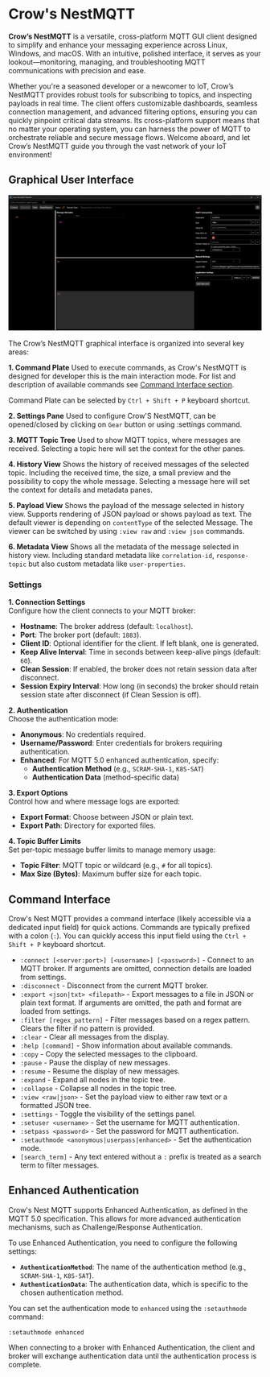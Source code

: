 # Crow's NestMQTT

**Crow’s NestMQTT** is a versatile, cross-platform MQTT GUI client designed to simplify and enhance your messaging experience across Linux, Windows, and macOS. With an intuitive, polished interface, it serves as your lookout—monitoring, managing, and troubleshooting MQTT communications with precision and ease.

Whether you're a seasoned developer or a newcomer to IoT, Crow’s NestMQTT provides robust tools for subscribing to topics, and inspecting payloads in real time. The client offers customizable dashboards, seamless connection management, and advanced filtering options, ensuring you can quickly pinpoint critical data streams. Its cross-platform support means that no matter your operating system, you can harness the power of MQTT to orchestrate reliable and secure message flows. Welcome aboard, and let Crow’s NestMQTT guide you through the vast network of your IoT environment!

## Graphical User Interface

![](./doc/images/settings_open.png)

The Crow’s NestMQTT graphical interface is organized into several key areas:

**1. Command Plate**
Used to execute commands, as Crow's NestMQTT is designed for developer this is the main interaction mode. For list and description of available commands see [Command Interface section](#command-interface). 

Command Plate can be selected by `Ctrl + Shift + P` keyboard shortcut.

**2. Settings Pane**
Used to configure Crow'S NestMQTT, can be opened/closed by clicking on `Gear` button or using :settings command.

**3. MQTT Topic Tree**
Used to show MQTT topics, where messages are received. Selecting a topic here will set the context for the other panes.

**4. History View**
Shows the history of received messages of the selected topic. Including the received time, the size, a small preview and the possibility to copy the whole message. Selecting a message here will set the context for details and metadata panes.

**5. Payload View**
Shows the payload of the message selected in history view. Supports rendering of JSON payload or shows payload as text. The default viewer is depending on `contentType` of the selected Message. The viewer can be switched by using `:view raw` and `:view json` commands.

**6. Metadata View**
Shows all the metadata of the message selected in history view. Including standard metadata like `correlation-id`, `response-topic` but also custom metadata like `user-properties`. 

### Settings
**1. Connection Settings**  
Configure how the client connects to your MQTT broker:
- **Hostname**: The broker address (default: `localhost`).
- **Port**: The broker port (default: `1883`).
- **Client ID**: Optional identifier for the client. If left blank, one is generated.
- **Keep Alive Interval**: Time in seconds between keep-alive pings (default: `60`).
- **Clean Session**: If enabled, the broker does not retain session data after disconnect.
- **Session Expiry Interval**: How long (in seconds) the broker should retain session state after disconnect (if Clean Session is off).

**2. Authentication**  
Choose the authentication mode:
- **Anonymous**: No credentials required.
- **Username/Password**: Enter credentials for brokers requiring authentication.
- **Enhanced**: For MQTT 5.0 enhanced authentication, specify:
  - **Authentication Method** (e.g., `SCRAM-SHA-1`, `K8S-SAT`)
  - **Authentication Data** (method-specific data)

**3. Export Options**  
Control how and where message logs are exported:
- **Export Format**: Choose between JSON or plain text.
- **Export Path**: Directory for exported files.

**4. Topic Buffer Limits**  
Set per-topic message buffer limits to manage memory usage:
- **Topic Filter**: MQTT topic or wildcard (e.g., `#` for all topics).
- **Max Size (Bytes)**: Maximum buffer size for each topic.



## Command Interface

Crow's Nest MQTT provides a command interface (likely accessible via a dedicated input field) for quick actions. Commands are typically prefixed with a colon (`:`). You can quickly access this input field using the `Ctrl + Shift + P` keyboard shortcut.

*   `:connect [<server:port>] [<username>] [<password>]` - Connect to an MQTT broker. If arguments are omitted, connection details are loaded from settings.
*   `:disconnect` - Disconnect from the current MQTT broker.
*   `:export <json|txt> <filepath>` - Export messages to a file in JSON or plain text format. If arguments are omitted, the path and format are loaded from settings.
*   `:filter [regex_pattern]` - Filter messages based on a regex pattern. Clears the filter if no pattern is provided.
*   `:clear` - Clear all messages from the display.
*   `:help [command]` - Show information about available commands.
*   `:copy` - Copy the selected messages to the clipboard.
*   `:pause` - Pause the display of new messages.
*   `:resume` - Resume the display of new messages.
*   `:expand` - Expand all nodes in the topic tree.
*   `:collapse` - Collapse all nodes in the topic tree.
*   `:view <raw|json>` - Set the payload view to either raw text or a formatted JSON tree.
*   `:settings` - Toggle the visibility of the settings panel.
*   `:setuser <username>` - Set the username for MQTT authentication.
*   `:setpass <password>` - Set the password for MQTT authentication.
*   `:setauthmode <anonymous|userpass|enhanced>` - Set the authentication mode.
*   `[search_term]` - Any text entered without a `:` prefix is treated as a search term to filter messages.

## Enhanced Authentication

Crow's Nest MQTT supports Enhanced Authentication, as defined in the MQTT 5.0 specification. This allows for more advanced authentication mechanisms, such as Challenge/Response Authentication.

To use Enhanced Authentication, you need to configure the following settings:

*   **`AuthenticationMethod`**: The name of the authentication method (e.g., `SCRAM-SHA-1`, `K8S-SAT`).
*   **`AuthenticationData`**: The authentication data, which is specific to the chosen authentication method.

You can set the authentication mode to `enhanced` using the `:setauthmode` command:

```
:setauthmode enhanced
```

When connecting to a broker with Enhanced Authentication, the client and broker will exchange authentication data until the authentication process is complete.
